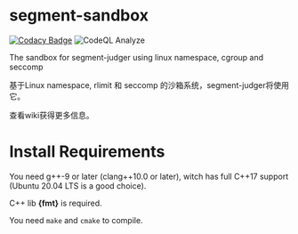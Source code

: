 # segment-sandbox

[![Codacy Badge](https://api.codacy.com/project/badge/Grade/0798b606d4be40c59daf03cb69433b75)](https://app.codacy.com/gh/segment-oj/segment-sandbox?utm_source=github.com&utm_medium=referral&utm_content=segment-oj/segment-sandbox&utm_campaign=Badge_Grade_Settings)
![CodeQL Analyze](https://github.com/segment-oj/segment-sandbox/workflows/CodeQL%20Analyze/badge.svg)

The sandbox for segment-judger using linux namespace, cgroup and seccomp

基于Linux namespace, rlimit 和 seccomp 的沙箱系统，segment-judger将使用它。

查看wiki获得更多信息。

# Install Requirements
You need g++-9 or later (clang++10.0 or later), witch has full C++17 support (Ubuntu 20.04 LTS is a good choice).

C++ lib **{fmt}** is required.

You need `make` and `cmake` to compile.